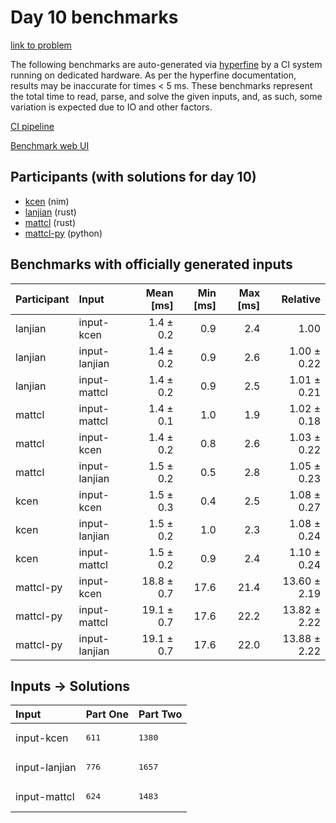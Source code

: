 # Day 10 benchmarks

[link to problem](https://adventofcode.com/2024/day/10)

The following benchmarks are auto-generated via
[hyperfine](https://github.com/sharkdp/hyperfine) by a CI system running on
dedicated hardware. As per the hyperfine documentation, results may be
inaccurate for times < 5 ms. These benchmarks represent the total time to read,
parse, and solve the given inputs, and, as such, some variation is expected due
to IO and other factors.

[CI pipeline](http://ci.papercode.net:8080/teams/main/pipelines/aoc2024)

[Benchmark web UI](https://aoc.ancalagon.black)


## Participants (with solutions for day 10)

- [kcen](https://github.com/kcen/aoc2024) (nim)
- [lanjian](https://github.com/lanjian/aoc-2024) (rust)
- [mattcl](https://github.com/mattcl/aoc2024) (rust)
- [mattcl-py](https://github.com/mattcl/aoc2024-py) (python)


## Benchmarks with officially generated inputs

| Participant | Input | Mean [ms] | Min [ms] | Max [ms] | Relative |
|:---|:---|---:|---:|---:|---:|
| lanjian | input-kcen | 1.4 ± 0.2 | 0.9 | 2.4 | 1.00 |
| lanjian | input-lanjian | 1.4 ± 0.2 | 0.9 | 2.6 | 1.00 ± 0.22 |
| lanjian | input-mattcl | 1.4 ± 0.2 | 0.9 | 2.5 | 1.01 ± 0.21 |
| mattcl | input-mattcl | 1.4 ± 0.1 | 1.0 | 1.9 | 1.02 ± 0.18 |
| mattcl | input-kcen | 1.4 ± 0.2 | 0.8 | 2.6 | 1.03 ± 0.22 |
| mattcl | input-lanjian | 1.5 ± 0.2 | 0.5 | 2.8 | 1.05 ± 0.23 |
| kcen | input-kcen | 1.5 ± 0.3 | 0.4 | 2.5 | 1.08 ± 0.27 |
| kcen | input-lanjian | 1.5 ± 0.2 | 1.0 | 2.3 | 1.08 ± 0.24 |
| kcen | input-mattcl | 1.5 ± 0.2 | 0.9 | 2.4 | 1.10 ± 0.24 |
| mattcl-py | input-kcen | 18.8 ± 0.7 | 17.6 | 21.4 | 13.60 ± 2.19 |
| mattcl-py | input-mattcl | 19.1 ± 0.7 | 17.6 | 22.2 | 13.82 ± 2.22 |
| mattcl-py | input-lanjian | 19.1 ± 0.7 | 17.6 | 22.0 | 13.88 ± 2.22 |


## Inputs -> Solutions

| Input | Part One | Part Two |
|:---|:---|:---|
|input-kcen|<pre>611</pre>|<pre>1380</pre>|
|input-lanjian|<pre>776</pre>|<pre>1657</pre>|
|input-mattcl|<pre>624</pre>|<pre>1483</pre>|